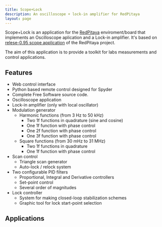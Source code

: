 ```yaml
---
title: Scope+Lock
description: An oscilloscope + lock-in amplifier for RedPitaya
layout: page
---
```


Scope+Lock is an application for the [RedPitaya](https://redpitaya.com/) enviroment/board
that implements an Oscilloscope aplication and a Lock-in amplifier. It's based on
[relese-0.95 scope application](https://github.com/RedPitaya/RedPitaya/tree/release-v0.95/apps-free/scope)
of the RedPitaya project.

The aim of this application is to provide a toolkit for labs measurements and control applications.

## Features

- Web control interface
- Python based remote control designed for Spyder
- Complete Free Software source code.
- Oscilloscope application
- Lock-in amplifier (only with local oscillator)
- Modulation generator
  - Harmonic functions (from 3 Hz to 50 kHz)
    - Two 1f functions in quadrature (sine and cosine)
    - One 1f function with phase control
    - One 2f function  with phase control
    - One 3f function  with phase control
  - Square functions (from 30 mHz to 31 MHz)
    - Two 1f functions in quadrature
    - One 1f function with phase control
- Scan control
  - Triangle scan generator
  - Auto-lock / relock system
- Two configurable PID filters
  - Proportional, Integral and Derivative controllers
  - Set-point control
  - Several order of magnitudes
- Lock controller
  - System for making closed-loop stabilization schemes
  - Graphic tool for lock start-point selection

## Applications
